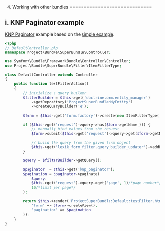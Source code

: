 4. Working with other bundles
=============================

i. KNP Paginator example
-----------------

[KNP Paginator](https://github.com/KnpLabs/KnpPaginatorBundle) example based on the [simple example](working-with-the-bundle.md#i-simple-example).

```php
<?php
// DefaultController.php
namespace Project\Bundle\SuperBundle\Controller;

use Symfony\Bundle\FrameworkBundle\Controller\Controller;
use Project\Bundle\SuperBundle\Filter\ItemFilterType;

class DefaultController extends Controller
{
    public function testFilterAction()
    {
        // initialize a query builder
        $filterBuilder = $this->get('doctrine.orm.entity_manager')
            ->getRepository('ProjectSuperBundle:MyEntity')
            ->createQueryBuilder('e');
    
        $form = $this->get('form.factory')->create(new ItemFilterType());

        if ($this->get('request')->query->has($form->getName())) {
            // manually bind values from the request
            $form->submit($this->get('request')->query->get($form->getName()));

            // build the query from the given form object
            $this->get('lexik_form_filter.query_builder_updater')->addFilterConditions($form, $filterBuilder);
        }

        $query = $filterBuilder->getQuery();

        $paginator  = $this->get('knp_paginator');
        $pagination = $paginator->paginate(
            $query,
            $this->get('request')->query->get('page', 1)/*page number*/,
            10/*limit per page*/
        );

        return $this->render('ProjectSuperBundle:Default:testFilter.html.twig', array(
            'form' => $form->createView(),
            'pagination' => $pagination
        ));
    }
}
```
